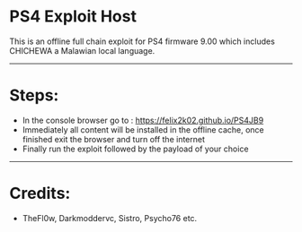 <h1>PS4 Exploit Host</h1>
<p1>This is an offline full chain exploit for PS4 firmware 9.00 which includes CHICHEWA a Malawian local language. </p1>
<hr>
<h1>Steps:</h1>
<ul>
        <li>In the console browser go to : <a href="https://F3lix2k02.github.io/PS4JB9">https://felix2k02.github.io/PS4JB9</a> </li>
        <li>Immediately all content will be installed in the offline cache, once finished exit the browser and turn off the internet</li>
        <li>Finally run the exploit followed by the payload of your choice</li>
</ul><hr>
<h1>Credits:</h1>
<ul>
        <li>TheFl0w, Darkmoddervc, Sistro, Psycho76 etc.</li>
</ul>
